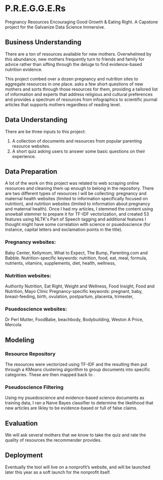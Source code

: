 # P.R.E.G.G.E.Rs
Pregnancy Resources Encouraging Good Growth & Eating Right. A Capstone project for the Galvanize Data Science Immersive.

## Business Understanding

There are a ton of resources available for new mothers. Overwhelmed by this abundance, new mothers frequently turn to friends and family for advice rather than sifting through the deluge to find evidence-based nutrition evidence.

This project combed over a dozen pregnancy and nutrition sites to aggregate resources in one place.  asks a few short questions of new mothers and sorts through those resources for them, providing a tailored list of information and experts that address religious and cultural preferences and provides a spectrum of resources from infographics to scientific journal articles that supports mothers regardless of reading level.

## Data Understanding

There are be three inputs to this project:
1. A collection of documents and resources from popular parenting resource websites.
3. A short quiz asking users to answer some basic questions on their experience.

## Data Preparation
A lot of the work on this project was related to web scraping online resources and cleaning them up enough to belong in the repository. There are two different types of resources I will be collecting: pregnancy and maternal health websites (limited to information specifically focused on nutrition), and nutrition websites (limited to information about pregnancy and maternal health).
Once I had my articles, I stemmed the content using snowball stemmer to prepare it for TF-IDF vectorization, and created 53 features using NLTK's Part of Speech tagging and additional features I thought might have some correlation with science or psuedoscience (for instance, capital letters and exclamation points in the title).

### Pregnancy websites:
Baby Center, Kellymom, What to Expect, The Bump, Parenting.com and Babble.
Nutrition-specific keywords: nutrition, food, eat, meal, formula, nutrients, vitamins, supplements, diet, health, wellness,

### Nutrition websites:
Authority Nutrition, Eat Right, Weight and Wellness, Food Insight, Food and Nutrition, Mayo Clinic
Pregnancy-specific keywords: pregnant, baby, breast-feeding, birth, ovulation, postpartum, placenta, trimester,


### Psuedoscience websites:
Dr Perl Mutter, FoodBabe, beachbody, Bodybuilding, Weston A Price, Mercola


## Modeling
### Resource Repository
The resources were vectorized using TF-IDF and the resulting then put through a KMeans clustering algorithm to group documents into specific categories. These are then mapped back to .

### Pseudoscience Filtering
Using my psuedoscience and evidence-based science documents as training data, I ran a Naive Bayes classifier to determine the likelihood that new articles are likley to be evidence-based or full of false claims.

## Evaluation
We will ask several mothers that we know to take the quiz and rate the quality of resources the recommender provides.


## Deployment
Eventually the tool will live on a nonprofit’s website, and will be launched later this year as a soft launch for the nonprofit itself.
